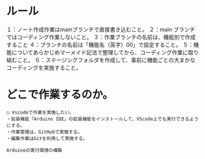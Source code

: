 # ルール
１：ノート作成作業はmainブランチで直接書き込むこと。
２：main ブランチではコーディング作業しないこと。
３：作業ブランチの名前は、機能別で作成すること
４：ブランチの名前は「機能名（英字）00」で設定すること。
５：機能についてあらかじめマーメイド記法で整理してから、コーディング作業に取り組むこと。
６：ステージングフォルダを作成して、事前に機能ごとの大まかなコーディングを実施すること。

# どこで作業するのか。
    ◯ Vscodeで作業を実施したい。
    ・拡張機能「Arduino IDE」の拡張機能をインストールして、VScode上でも実行できるようにする。
    ・作業管理は、GitHubで実施する。
    ・編集作業はGitを利用して実施する。
    
    Arduinoの実行環境の構築
